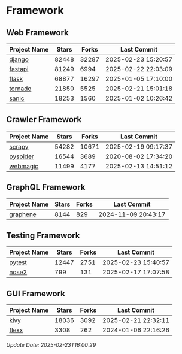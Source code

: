 # Framework

## Web Framework
| Project Name | Stars | Forks | Last Commit |
| ------------ | ----- | ----- | ----------- |
| [django](https://github.com/django/django) | 82448 | 32287 | 2025-02-23 15:20:57 |
| [fastapi](https://github.com/fastapi/fastapi) | 81249 | 6994 | 2025-02-22 22:03:09 |
| [flask](https://github.com/pallets/flask) | 68877 | 16297 | 2025-01-05 17:10:00 |
| [tornado](https://github.com/tornadoweb/tornado) | 21850 | 5525 | 2025-02-21 15:01:18 |
| [sanic](https://github.com/sanic-org/sanic) | 18253 | 1560 | 2025-01-02 10:26:42 |

## Crawler Framework
| Project Name | Stars | Forks | Last Commit |
| ------------ | ----- | ----- | ----------- |
| [scrapy](https://github.com/scrapy/scrapy) | 54282 | 10671 | 2025-02-19 09:17:37 |
| [pyspider](https://github.com/binux/pyspider) | 16544 | 3689 | 2020-08-02 17:34:20 |
| [webmagic](https://github.com/code4craft/webmagic) | 11499 | 4177 | 2025-02-13 14:51:12 |

## GraphQL Framework
| Project Name | Stars | Forks | Last Commit |
| ------------ | ----- | ----- | ----------- |
| [graphene](https://github.com/graphql-python/graphene) | 8144 | 829 | 2024-11-09 20:43:17 |

## Testing Framework
| Project Name | Stars | Forks | Last Commit |
| ------------ | ----- | ----- | ----------- |
| [pytest](https://github.com/pytest-dev/pytest) | 12447 | 2751 | 2025-02-23 15:40:57 |
| [nose2](https://github.com/nose-devs/nose2) | 799 | 131 | 2025-02-17 17:07:58 |

## GUI Framework
| Project Name | Stars | Forks | Last Commit |
| ------------ | ----- | ----- | ----------- |
| [kivy](https://github.com/kivy/kivy) | 18036 | 3092 | 2025-02-21 22:32:11 |
| [flexx](https://github.com/flexxui/flexx) | 3308 | 262 | 2024-01-06 22:16:26 |

*Update Date: 2025-02-23T16:00:29*